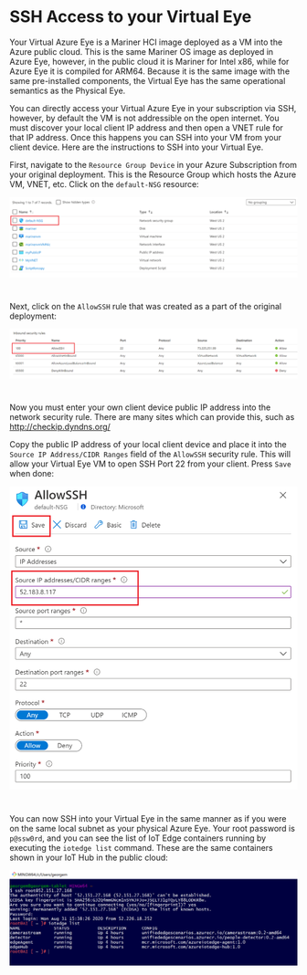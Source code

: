 # SSH Access to your Virtual Eye


Your Virtual Azure Eye is a Mariner HCI image deployed as a VM into the Azure public cloud. This is the  same Mariner OS image as deployed in Azure Eye, however, in the public cloud it is Mariner for Intel x86, while for Azure Eye it is compiled for ARM64. Because it is the same image with the same pre-installed components, the Virtual Eye has the same operational semantics as the Physical Eye.


You can directly access your Virtual Azure Eye in your subscription via SSH, however, by default the VM is not addressible on the open internet.  You must discover your local client IP address and then open a VNET rule for that IP address.  Once this happens you can SSH into your VM from your client device.  Here are the instructions to SSH into your Virtual Eye.


First, navigate to the `Resource Group Device` in your Azure Subscription from your original deployment. This is the Resource Group which hosts the Azure VM, VNET, etc. Click on the `default-NSG` resource:

![Eye VM](/images/NSG.png)

#

Next, click on the `AllowSSH` rule that was created as a part of the original deployment:

![Eye VM](/images/Allow-SSH.PNG)

#

Now you must enter your own client device public IP address into the network security rule. There are many sites which can provide this, such as http://checkip.dyndns.org/

Copy the public IP address of your local client device and place it into the `Source IP Address/CIDR Ranges` field of the `AllowSSH` security rule. This will allow your Virtual Eye VM to open SSH Port 22 from your client.  Press `Save` when done:

![Eye VM](/images/Allow-SSH-Rule.PNG)

#

You can now SSH into your Virtual Eye in the same manner as if you were on the same local subnet as your physical Azure Eye.  Your root password is `p@ssw0rd`, and you can see the list of IoT Edge containers running by executing the `iotedge list` command.  These are the same containers shown in your IoT Hub in the public cloud:

![Eye VM](/images/SSH-Bash.PNG)

